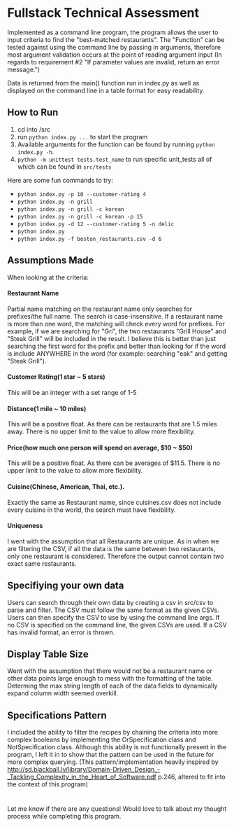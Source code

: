# Fullstack Technical Assessment


Implemented as a command line program, the program allows the user to input criteria to find the "best-matched restaurants". The "Function" can be tested against using the command line by passing in arguments, therefore most argument validation occurs at the point of reading argument input (In regards to requirement #2 "If parameter values are invalid, return an error message.")

Data is returned from the main() function run in index.py as well as displayed on the command line in a table format for easy readability.

## How to Run

1. cd into /src
2. run `python index.py ...` to start the program
3. Available arguments for the function can be found by running `python index.py -h`.
4. `python -m unittest tests.test_name` to run specific unit_tests all of which can be found in `src/tests`
 
 
 Here are some fun commands to try:
 - `python index.py -p 10 --customer-rating 4`
 - `python index.py -n grill`
 - `python index.py -n grill -c korean`
 - `python index.py -n grill -c korean -p 15`
 - `python index.py -d 12 --customer-rating 5 -n delic`
 - `python index.py`
 - `python index.py -f boston_restaurants.csv -d 6`

## Assumptions Made
When looking at the criteria:
#### Restaurant Name
Partial name matching on the restaurant name only searches for prefixes/the full name. The search is case-insensitive. If a restaurant name is more than one word, the matching will check every word for prefixes. For example, if we are searching for "Gri", the two restaurants "Grill House" and "Steak Grill" will be included in the result. I believe this is better than just searching the first word for the prefix and better than looking for if the word is include ANYWHERE in the word (for example: searching "eak" and getting "Steak Grill").

#### Customer Rating(1 star ~ 5 stars)
This will be an integer with a set range of 1-5

#### Distance(1 mile ~ 10 miles)
This will be a positive float. As there can be restaurants that are 1.5 miles away. There is no upper limit to the value to allow more flexibility.

#### Price(how much one person will spend on average, $10 ~ $50)
This will be a positive float. As there can be averages of $11.5. There is no upper limit to the value to allow more flexibility.

#### Cuisine(Chinese, American, Thai, etc.).
Exactly the same as Restaurant name, since cuisines.csv does not include every cuisine in the world, the search must have flexibility.

#### Uniqueness
I went with the assumption that all Restaurants are unique. As in when we are filtering the CSV, if all the data is the same between two restaurants, only one restaurant is considered. Therefore the output cannot contain two exact same restaurants.

## Specifiying your own data
Users can search through their own data by creating a csv in src/csv to parse and filter. The CSV must follow the same format as the given CSVs. Users can then specify the CSV to use by using the command line args. If no CSV is specified on the command line, the given CSVs are used. If a CSV has invalid format, an error is thrown.

## Display Table Size
Went with the assumption that there would not be a restaurant name or other data points large enough to mess with the formatting of the table. Determing the max string length of each of the data fields to dynamically expand column width seemed overkill.

## Specifications Pattern
I included the ability to filter the recipes by chaining the criteria into more complex booleans by implementing the OrSpecification class and NotSpecification class. Although this ability is not functionally present in the program, I left it in to show that the pattern can be used in the future for more complex querying.
(This pattern/implementation heavily inspired by http://sd.blackball.lv/library/Domain-Driven_Design_-_Tackling_Complexity_in_the_Heart_of_Software.pdf p.246, altered to fit into the context of this program)

#
Let me know if there are any questions! Would love to talk about my thought process while completing this program.
